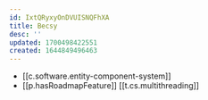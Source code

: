 ```yaml
---
id: IxtQRyxyOnDVUISNQFhXA
title: Becsy
desc: ''
updated: 1700498422551
created: 1644849496463
---
```


- [[c.software.entity-component-system]]
- [[p.hasRoadmapFeature]] [[t.cs.multithreading]]